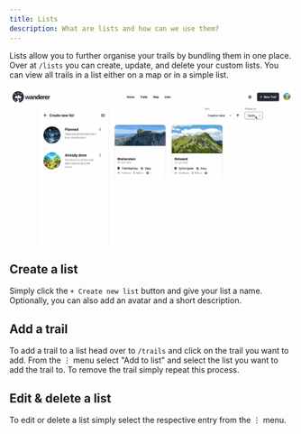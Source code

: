 ```yaml
---
title: Lists
description: What are lists and how can we use them?
---
```


Lists allow you to further organise your trails by bundling them in one place. Over at `/lists` you can create, update, and delete your custom lists. You can view all trails in a list either on a map or in a simple list.

![Lists](../../../assets/guides/wanderer_lists.gif)

## Create a list

Simply click the `+ Create new list` button and give your list a name. Optionally, you can also add an avatar and a short description.

## Add a trail

To add a trail to a list head over to `/trails` and click on the trail you want to add. From the ⋮ menu select "Add to list" and select the list you want to add the trail to. To remove the trail simply repeat this process.

## Edit & delete a list

To edit or delete a list simply select the respective entry from the ⋮ menu.